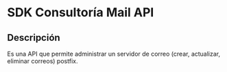 SDK Consultoría Mail API
====

Descripción
------------
Es una API que permite administrar un servidor de correo (crear, actualizar, eliminar correos) postfix.